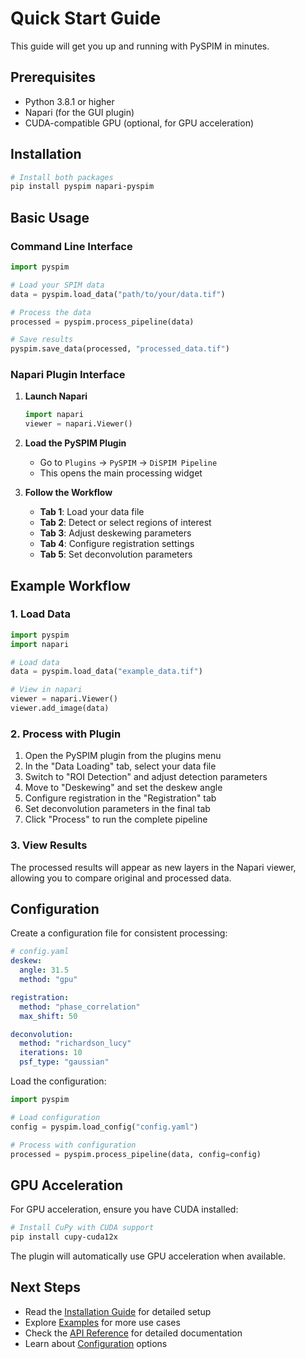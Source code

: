# Quick Start Guide

This guide will get you up and running with PySPIM in minutes.

## Prerequisites

- Python 3.8.1 or higher
- Napari (for the GUI plugin)
- CUDA-compatible GPU (optional, for GPU acceleration)

## Installation

```bash
# Install both packages
pip install pyspim napari-pyspim
```

## Basic Usage

### Command Line Interface

```python
import pyspim

# Load your SPIM data
data = pyspim.load_data("path/to/your/data.tif")

# Process the data
processed = pyspim.process_pipeline(data)

# Save results
pyspim.save_data(processed, "processed_data.tif")
```

### Napari Plugin Interface

1. **Launch Napari**
   ```python
   import napari
   viewer = napari.Viewer()
   ```

2. **Load the PySPIM Plugin**
   - Go to `Plugins` → `PySPIM` → `DiSPIM Pipeline`
   - This opens the main processing widget

3. **Follow the Workflow**
   - **Tab 1**: Load your data file
   - **Tab 2**: Detect or select regions of interest
   - **Tab 3**: Adjust deskewing parameters
   - **Tab 4**: Configure registration settings
   - **Tab 5**: Set deconvolution parameters

## Example Workflow

### 1. Load Data

```python
import pyspim
import napari

# Load data
data = pyspim.load_data("example_data.tif")

# View in napari
viewer = napari.Viewer()
viewer.add_image(data)
```

### 2. Process with Plugin

1. Open the PySPIM plugin from the plugins menu
2. In the "Data Loading" tab, select your data file
3. Switch to "ROI Detection" and adjust detection parameters
4. Move to "Deskewing" and set the deskew angle
5. Configure registration in the "Registration" tab
6. Set deconvolution parameters in the final tab
7. Click "Process" to run the complete pipeline

### 3. View Results

The processed results will appear as new layers in the Napari viewer, allowing you to compare original and processed data.

## Configuration

Create a configuration file for consistent processing:

```yaml
# config.yaml
deskew:
  angle: 31.5
  method: "gpu"

registration:
  method: "phase_correlation"
  max_shift: 50

deconvolution:
  method: "richardson_lucy"
  iterations: 10
  psf_type: "gaussian"
```

Load the configuration:

```python
import pyspim

# Load configuration
config = pyspim.load_config("config.yaml")

# Process with configuration
processed = pyspim.process_pipeline(data, config=config)
```

## GPU Acceleration

For GPU acceleration, ensure you have CUDA installed:

```bash
# Install CuPy with CUDA support
pip install cupy-cuda12x
```

The plugin will automatically use GPU acceleration when available.

## Next Steps

- Read the [Installation Guide](installation.md) for detailed setup
- Explore [Examples](examples/basic-usage.md) for more use cases
- Check the [API Reference](packages/pyspim/api.md) for detailed documentation
- Learn about [Configuration](configuration.md) options 
